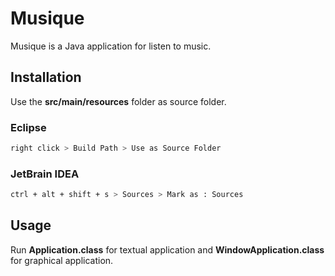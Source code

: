 # Musique

Musique is a Java application for listen to music.

## Installation

Use the __src/main/resources__ folder as source folder.

### Eclipse

```bash
right click > Build Path > Use as Source Folder
```

### JetBrain IDEA

```bash
ctrl + alt + shift + s > Sources > Mark as : Sources
```

## Usage
Run __Application.class__ for textual application and __WindowApplication.class__ for graphical application.
